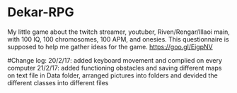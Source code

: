 # Dekar-RPG
My little game about the twitch streamer, youtuber, Riven/Rengar/Illaoi main, with 100 IQ, 100 chromosomes, 100 APM, and onesies.
This questionnaire is supposed to help me gather ideas for the game.
https://goo.gl/EigpNV

#Change log:
20/2/17: added keyboard movement and complied on every computer
21/2/17: added functioning obstacles and saving different maps on text file in Data folder, arranged pictures into folders and devided the different classes into different files
